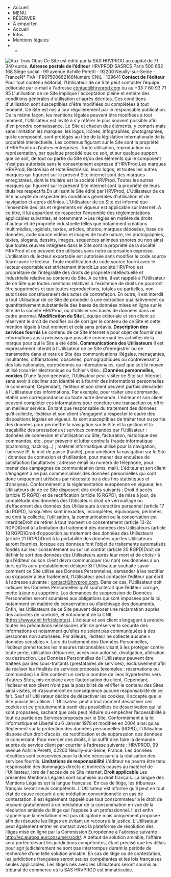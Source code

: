   * Accueil
  * MENU
  * RÉSERVER
  * À emporter
  * Accueil 
  * Infos 
  * Mentions légales
  *   * 

![Aux Trois Obus](https://www.auxtroisobus.com/themes/aux-trois-obus-2021-en/img/aux-trois-obus-logo.svg)
Ce Site est édité par la SAS HRVPROD au capital de 71 340 euros. **Adresse postale de l’éditeur** HRVPROD SASRCS Paris 500 662 168
Siège social : 99 avenue Achille Peretti - 92200 Neuilly-sur-Seine - FranceN° TVA : FR07500662168Numéro CNIL : 139641 
**Contact de l’éditeur**
Pour tout contenu éditorial, l’Utilisateur de ce Site peut contacter l’équipe éditoriale par e-mail à l'adresse contact@hrvprod.com ou au +33 7 60 93 71 95‬
L'utilisation de ce Site implique l'acceptation pleine et entière des conditions générales d'utilisation ci-après décrites. Ces conditions d'utilisation sont susceptibles d'être modifiées ou complétées à tout moment.
Ce Site est mis à jour régulièrement par le responsable publication. De la même façon, les mentions légales peuvent être modifiées à tout moment, l’Utilisateur est invité à s'y référer le plus souvent possible afin d'en prendre connaissance.
Le Site et chacun des éléments, y compris mais sans limitation les marques, les logos, icônes, infographies, photographies, qui le composent, sont protégés au titre de la législation internationale de la propriété intellectuelle. Les contenus figurant sur le Site sont la propriété d'HRVProd ou d’autres entreprises. Toute utilisation, reproduction ou représentation, par quelque procédé que ce soit, et sur quelque support que ce soit, de tout ou partie du Site et/ou des éléments qui le composent n'est pas autorisée sans le consentement expresse d’HRVProd.Les marques HRVProd, RestoVisio et HotelRestoVisio, leurs logos, et toutes les autres marques qui figurent sur le présent Site internet sont des marques enregistrées, dont le titulaire est la société HRVProd. Toutes les autres marques qui figurent sur le présent Site internet sont la propriété de leurs titulaires respectifs.En utilisant le Site édité par HRVProd, L’Utilisateur de ce Site accepte de respecter les conditions générales d'utilisation et de navigation ci-après définies. L’Utilisateur de ce Site est informé que l'ensemble des lois et règlements en vigueur est applicable sur internet. A ce titre, il lui appartient de respecter l'ensemble des réglementations applicables suivantes, et notamment :«Les règles en matière de droits d'auteur et de propriété industrielle telles que notamment créations multimédias, logiciels, textes, articles, photos, marques déposées, base de données, code source vidéos et images de toute nature, les photographies, textes, slogans, dessins, images, séquences animées sonores ou non ainsi que toutes œuvres intégrées dans le Site sont la propriété de la société HRVProd et ne peuvent être utilisées sans notre autorisation expresse. L'utilisation du lecteur exportable est autorisée sans modifier le code source fourni avec le lecteur. Toute modification du code source fourni avec le lecteur exportable est strictement interdit.La société HRVProd est propriétaire de l'intégralité des droits de propriété intellectuelle et industrielle relative au contenu du Site. A ce titre, il est rappelé à l’Utilisateur de ce Site que toutes mentions relatives à l'existence de droits ne pourront être supprimées et que toutes reproductions, totales ou partielles, non autorisées constitueraient des actes de contrefaçon. En outre, il est interdit à tout Utilisateur de ce Site de procéder à une extraction qualitativement ou quantitativement substantielle des bases de données mises en ligne sur le Site de la société HRVProd, ou d'utiliser ses bases de données dans un cadre anormal. **Modification du Site** L'équipe éditoriale et son client se réservent le droit de modifier ou de corriger le contenu de ce Site et cette mention légale à tout moment et cela sans préavis. 
**Description des services fournis** Le contenu de ce Site internet a pour objet de fournir des informations aussi précises que possible concernant les activités de la marque pour qui le Site a été édité.
**Communications des Utilisateurs** Il est expressément interdit à l’Utilisateur de ce Site d'enregistrer ou de transmettre dans et vers ce Site des communications illégales, menaçantes, insultantes, diffamatoires, obscènes, pornographiques ou contrevenant à des lois nationales, européennes ou internationales, quel que soit le moyen utilisé (courrier électronique ou fichier vidéo…)**Données personnelles, cookies** D'une façon générale, l’Utilisateur peut visiter ce Site sur Internet sans avoir à décliner son identité et à fournir des informations personnelles le concernant. Cependant, l’éditeur et son client peuvent parfois demander à l’Utilisateur des informations. Par exemple, pour traiter une commande, établir une correspondance ou toute autre demande. L’éditeur et son client peuvent compléter ces informations pour conclure une transaction ou offrir un meilleur service.
En tant que responsable du traitement des données qu’il collecte, l’éditeur et son client s’engagent à respecter le cadre des dispositions légales en vigueur.
Ils sont susceptibles de traiter tout ou partie des données pour permettre la navigation sur le Site et la gestion et la traçabilité des prestations et services commandés par l’Utilisateur : données de connexion et d’utilisation du Site, facturation, historique des commandes, etc., pour prévenir et lutter contre la fraude informatique (spamming, hacking…) ; matériel informatique utilisé pour la navigation, l’adresse IP, le mot de passe (hashé), pour améliorer la navigation sur le Site ; données de connexion et d’utilisation, pour mener des enquêtes de satisfaction facultatives ; adresse email ou numéro de téléphone, pour mener des campagnes de communication (sms, mail).
L’éditeur et son client s’engagent à ne pas commercialiser des données personnelles qui sont donc uniquement utilisées par nécessité ou à des fins statistiques et d’analyses.
Conformément à la réglementation européenne en vigueur, les Utilisateurs de de ce Site disposent des droits suivants :
Droit d'accès (article 15 RGPD) et de rectification (article 16 RGPD), de mise à jour, de complétude des données des Utilisateurs droit de verrouillage ou d’effacement des données des Utilisateurs à caractère personnel (article 17 du RGPD), lorsqu’elles sont inexactes, incomplètes, équivoques, périmées, ou dont la collecte, l'utilisation, la communication ou la conservation est interditeDroit de retirer à tout moment un consentement (article 13-2c RGPD)Droit à la limitation du traitement des données des Utilisateurs (article 18 RGPD)Droit d’opposition au traitement des données des Utilisateurs (article 21 RGPD)Droit à la portabilité des données que les Utilisateurs auront fournies, lorsque ces données font l’objet de traitements automatisés fondés sur leur consentement ou sur un contrat (article 20 RGPD)Droit de définir le sort des données des Utilisateurs après leur mort et de choisir à qui l’éditeur ou son client devra communiquer (ou non) ses données à un tiers qu’ils aura préalablement désigné
Si l’Utilisateur souhaite savoir comment ce Site utilise ses Données Personnelles, demander à les rectifier ou s’opposer à leur traitement, l’Utilisateur peut contacter l’éditeur par écrit à l’adresse suivante : contact@hrvprod.com. Dans ce cas, l’Utilisateur doit indiquer les Données Personnelles qu’il souhaiterait que l’éditeur corrige, mette à jour ou supprime. Les demandes de suppression de Données Personnelles seront soumises aux obligations qui sont imposées par la loi, notamment en matière de conservation ou d’archivage des documents. Enfin, les Utilisateurs de ce Site peuvent déposer une réclamation auprès des autorités de contrôle, et notamment de la CNIL (https://www.cnil.fr/fr/plaintes).
L’éditeur et son client s’engagent à prendre toutes les précautions nécessaires afin de préserver la sécurité des Informations et notamment qu’elles ne soient pas communiquées à des personnes non autorisées. Par ailleurs, l’éditeur ne collecte aucune « données sensibles ».
Lors du traitement des Données Personnelles, l’éditeur prend toutes les mesures raisonnables visant à les protéger contre toute perte, utilisation détournée, accès non autorisé, divulgation, altération ou destruction.
Les Données Personnelles de l’Utilisateur peuvent être traitées par des sous-traitants (prestataires de services), exclusivement afin de réaliser les finalités de services proposés (exemples : réservations ou commandes)
Le Site contient un certain nombre de liens hypertextes vers d’autres Sites, mis en place avec l’autorisation du client. Cependant, l’éditeur et son client n’ont pas la possibilité de vérifier le contenu des Sites ainsi visités, et n’assumeront en conséquence aucune responsabilité de ce fait.
Sauf si l’Utilisateur décide de désactiver les cookies, il accepte que le Site puisse les utiliser. L’Utilisateur peut à tout moment désactiver ces cookies et ce gratuitement à partir des possibilités de désactivation qui lui sont proposées, sachant que cela peut réduire ou empêcher l’accessibilité à tout ou partie des Services proposés par le Site.
Conformément à la loi Informatique et Liberté du 6 Janvier 1978 et modifiée en 2004 ainsi qu’au Règlement sur la protection des données personnelles (RGPD), l’Utilisateur dispose d’un droit d’accès, de rectification et de suppression des données le concernant. Pour exercer ces droits, il lui suffit d’en faire la demande auprès du service client par courrier à l’adresse suivante : HRVPROD, 99 avenue Achille Peretti, 02200 Neuilly-sur-Seine, France. 
Les données récoltées sont conservées pour la durée nécessaire à la réalisation des services fournis.
**Limitations de responsabilité** L’éditeur ne pourra être tenu responsable des dommages directs et indirects causés au matériel de l'Utilisateur, lors de l'accès de ce Site internet.
**Droit applicable** Les présentes Mentions Légales sont soumises au droit français. La langue des Mentions Légales est la langue française. En cas de litige, les tribunaux français seront seuls compétents.
L’Utilisateur est informé qu’il peut en tout état de cause recourir à une médiation conventionnelle en cas de contestation.
Il est également rappelé que tout consommateur a le droit de recourir gratuitement à un médiateur de la consommation en vue de la résolution amiable du litige qui l’oppose à un professionnel.
Il est enfin rappelé que la médiation n'est pas obligatoire mais uniquement proposée afin de résoudre les litiges en évitant un recours à la justice.
L’Utilisateur peut également entrer en contact avec la plateforme de résolution des litiges mise en ligne par la Commission Européenne à l'adresse suivante : http://ec.europa.eu/consumers/odr/.
A défaut de solution amiable, l’affaire sera portée devant les juridictions compétentes, étant précisé que les délais pour agir judiciairement ne sont pas interrompus durant la période de recherche d’une telle solution amiable.
En cas de litige ou de contestation, les juridictions françaises seront seules compétentes et les lois françaises seules applicables.
Les litiges nés avec les Utilisateurs seront soumis au tribunal de commerce où la SAS HRVPROD est immatriculée.
